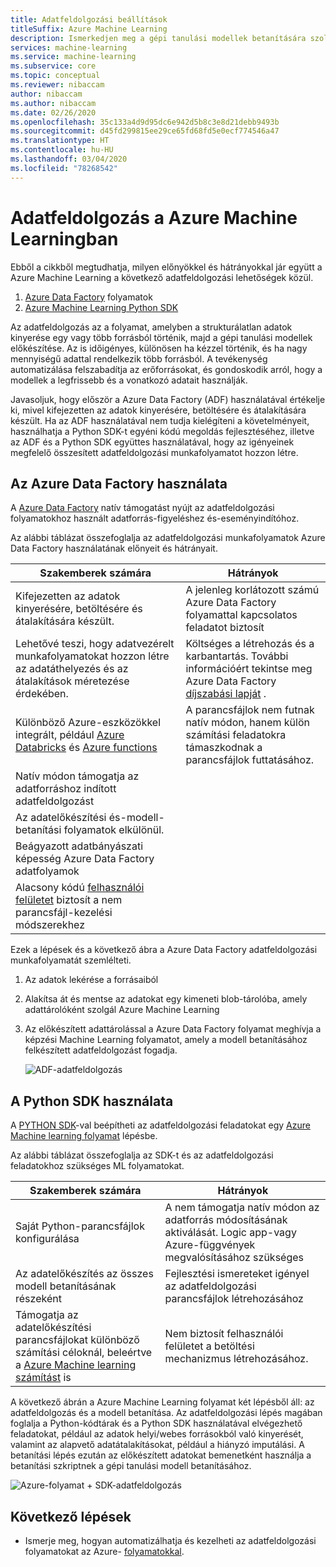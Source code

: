 ```yaml
---
title: Adatfeldolgozási beállítások
titleSuffix: Azure Machine Learning
description: Ismerkedjen meg a gépi tanulási modellek betanítására szolgáló adatfeldolgozási lehetőségekkel.
services: machine-learning
ms.service: machine-learning
ms.subservice: core
ms.topic: conceptual
ms.reviewer: nibaccam
author: nibaccam
ms.author: nibaccam
ms.date: 02/26/2020
ms.openlocfilehash: 35c133a4d9d95dc6e942d5b8c3e8d21debb9493b
ms.sourcegitcommit: d45fd299815ee29ce65fd68fd5e0ecf774546a47
ms.translationtype: HT
ms.contentlocale: hu-HU
ms.lasthandoff: 03/04/2020
ms.locfileid: "78268542"
---
```

# <a name="data-ingestion-in-azure-machine-learning"></a>Adatfeldolgozás a Azure Machine Learningban

Ebből a cikkből megtudhatja, milyen előnyökkel és hátrányokkal jár együtt a Azure Machine Learning a következő adatfeldolgozási lehetőségek közül. 

1. [Azure Data Factory](#use-azure-data-factory) folyamatok
2. [Azure Machine Learning Python SDK](#use-the-python-sdk)

Az adatfeldolgozás az a folyamat, amelyben a strukturálatlan adatok kinyerése egy vagy több forrásból történik, majd a gépi tanulási modellek előkészítése. Az is időigényes, különösen ha kézzel történik, és ha nagy mennyiségű adattal rendelkezik több forrásból. A tevékenység automatizálása felszabadítja az erőforrásokat, és gondoskodik arról, hogy a modellek a legfrissebb és a vonatkozó adatait használják.

Javasoljuk, hogy először a Azure Data Factory (ADF) használatával értékelje ki, mivel kifejezetten az adatok kinyerésére, betöltésére és átalakítására készült. Ha az ADF használatával nem tudja kielégíteni a követelményeit, használhatja a Python SDK-t egyéni kódú megoldás fejlesztéséhez, illetve az ADF és a Python SDK együttes használatával, hogy az igényeinek megfelelő összesített adatfeldolgozási munkafolyamatot hozzon létre.

## <a name="use-azure-data-factory"></a>Az Azure Data Factory használata

A [Azure Data Factory](https://docs.microsoft.com/azure/data-factory/introduction) natív támogatást nyújt az adatfeldolgozási folyamatokhoz használt adatforrás-figyeléshez és-eseményindítóhoz.  

Az alábbi táblázat összefoglalja az adatfeldolgozási munkafolyamatok Azure Data Factory használatának előnyeit és hátrányait.

|Szakemberek számára|Hátrányok
---|---
Kifejezetten az adatok kinyerésére, betöltésére és átalakítására készült.|A jelenleg korlátozott számú Azure Data Factory folyamattal kapcsolatos feladatot biztosít 
Lehetővé teszi, hogy adatvezérelt munkafolyamatokat hozzon létre az adatáthelyezés és az átalakítások méretezése érdekében.|Költséges a létrehozás és a karbantartás. További információért tekintse meg Azure Data Factory [díjszabási lapját](https://azure.microsoft.com/pricing/details/data-factory/data-pipeline/) .
Különböző Azure-eszközökkel integrált, például [Azure Databricks](https://docs.microsoft.com/azure/data-factory/transform-data-using-databricks-notebook) és [Azure functions](https://docs.microsoft.com/azure/data-factory/control-flow-azure-function-activity) | A parancsfájlok nem futnak natív módon, hanem külön számítási feladatokra támaszkodnak a parancsfájlok futtatásához. 
Natív módon támogatja az adatforráshoz indított adatfeldolgozást| 
Az adatelőkészítési és-modell-betanítási folyamatok elkülönül.|
Beágyazott adatbányászati képesség Azure Data Factory adatfolyamok|
Alacsony kódú [felhasználói felületet](https://docs.microsoft.com/azure/data-factory/quickstart-create-data-factory-portal) biztosít a nem parancsfájl-kezelési módszerekhez |

Ezek a lépések és a következő ábra a Azure Data Factory adatfeldolgozási munkafolyamatát szemlélteti.

1. Az adatok lekérése a forrásaiból
1. Alakítsa át és mentse az adatokat egy kimeneti blob-tárolóba, amely adattárolóként szolgál Azure Machine Learning
1. Az előkészített adattárolással a Azure Data Factory folyamat meghívja a képzési Machine Learning folyamatot, amely a modell betanításához felkészített adatfeldolgozást fogadja.


    ![ADF-adatfeldolgozás](media/concept-data-ingestion/data-ingest-option-one.svg)

## <a name="use-the-python-sdk"></a>A Python SDK használata 

A [PYTHON SDK](https://docs.microsoft.com/python/api/overview/azure/ml)-val beépítheti az adatfeldolgozási feladatokat egy [Azure Machine learning folyamat](how-to-create-your-first-pipeline.md) lépésbe.

Az alábbi táblázat összefoglalja az SDK-t és az adatfeldolgozási feladatokhoz szükséges ML folyamatokat.

Szakemberek számára| Hátrányok
---|---
Saját Python-parancsfájlok konfigurálása | A nem támogatja natív módon az adatforrás módosításának aktiválását. Logic app-vagy Azure-függvények megvalósításához szükséges
Az adatelőkészítés az összes modell betanításának részeként|Fejlesztési ismereteket igényel az adatfeldolgozási parancsfájlok létrehozásához
Támogatja az adatelőkészítési parancsfájlokat különböző számítási céloknál, beleértve a [Azure Machine learning számítást](concept-compute-target.md#azure-machine-learning-compute-managed) is |Nem biztosít felhasználói felületet a betöltési mechanizmus létrehozásához.

A következő ábrán a Azure Machine Learning folyamat két lépésből áll: az adatfeldolgozás és a modell betanítása. Az adatfeldolgozási lépés magában foglalja a Python-kódtárak és a Python SDK használatával elvégezhető feladatokat, például az adatok helyi/webes forrásokból való kinyerését, valamint az alapvető adatátalakításokat, például a hiányzó imputálási. A betanítási lépés ezután az előkészített adatokat bemenetként használja a betanítási szkriptnek a gépi tanulási modell betanításához. 

![Azure-folyamat + SDK-adatfeldolgozás](media/concept-data-ingestion/data-ingest-option-two.png)

## <a name="next-steps"></a>Következő lépések

* Ismerje meg, hogyan automatizálhatja és kezelheti az adatfeldolgozási folyamatokat az Azure- [folyamatokkal](how-to-cicd-data-ingestion.md).
